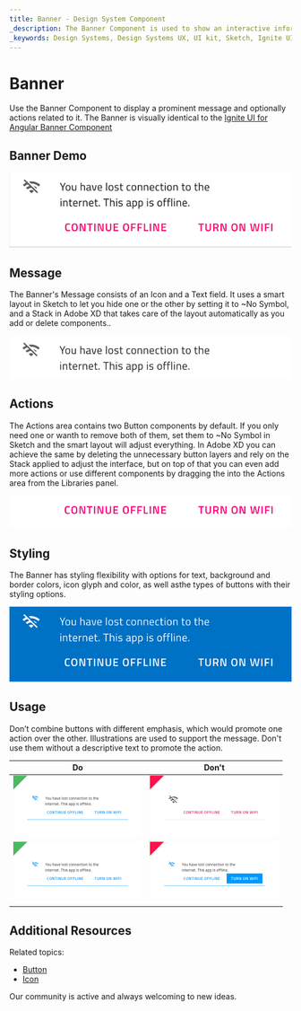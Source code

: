 ```yaml
---
title: Banner - Design System Component
_description: The Banner Component is used to show an interactive information message or notification in a prominent way. 
_keywords: Design Systems, Design Systems UX, UI kit, Sketch, Ignite UI for Angular, Sketch to Angular, Sketch to Angular, Angular, Angular Design System, Export code from Sketch, Design Kits for Angular, Sketch HTML, Sketch to HTML, Sketch UI kits
---
```


# Banner

Use the Banner Component to display a prominent message and optionally actions related to it. The Banner is visually identical to the [Ignite UI for Angular Banner Component](https://www.infragistics.com/products/ignite-ui-angular/angular/components/banner)

## Banner Demo

<img class="responsive-img" src="../images/banner_demo.png" srcset="../images/banner_demo@2x.png 2x" />

## Message

The Banner's Message consists of an Icon and a Text field. It uses a smart layout in Sketch to let you hide one or the other by setting it to ~No Symbol, and a Stack in Adobe XD that takes care of the layout automatically as you add or delete components..

<img class="responsive-img" src="../images/banner_message.png" srcset="../images/banner_message@2x.png 2x" />

## Actions

The Actions area contains two Button components by default. If you only need one or wanth to remove both of them, set them to ~No Symbol in Sketch and the smart layout will adjust everything. In Adobe XD you can achieve the same by deleting the unnecessary button layers and rely on the Stack applied to adjust the interface, but on top of that you can even add more actions or use different components by dragging the into the Actions area from the Libraries panel.

<img class="responsive-img" src="../images/banner_actions.png" srcset="../images/banner_actions@2x.png 2x" />

## Styling

The Banner has styling flexibility with options for text, background and border colors, icon glyph and color, as well asthe types of buttons with their styling options.

<img class="responsive-img" src="../images/banner_styling.png" srcset="../images/banner_styling@2x.png 2x" />

## Usage

Don’t combine buttons with different emphasis, which would promote one action over the other. Illustrations are used to support the message. Don't use them without a descriptive text to promote the action.

| Do                                                                             | Don't                                                                              |
| ------------------------------------------------------------------------------ | ---------------------------------------------------------------------------------- |
| <img class="responsive-img" src="../images/banner_do.png" srcset="../images/banner_do@2x.png 2x" /> | <img class="responsive-img" src="../images/banner_dont.png" srcset="../images/banner_dont@2x.png 2x" /> | 
| <img class="responsive-img" src="../images/banner_do.png" srcset="../images/banner_do@2x.png 2x" /> |<img class="responsive-img" src="../images/banner_dont2.png" srcset="../images/banner_dont2@2x.png 2x" /> |

## Additional Resources

Related topics:

- [Button](button.md)
- [Icon](icon.md)
  <div class="divider--half"></div>

Our community is active and always welcoming to new ideas.
